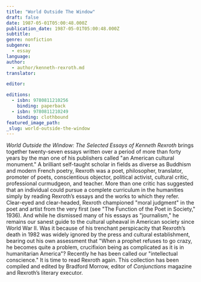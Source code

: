 ```yaml
---
title: "World Outside The Window"
draft: false
date: 1987-05-01T05:00:48.000Z
publication_date: 1987-05-01T05:00:48.000Z
subtitle:
genre: nonfiction
subgenre:
  - essay
language:
author:
  - author/kenneth-rexroth.md
translator:

editor:

editions:
  - isbn: 9780811210256
    binding: paperback
  - isbn: 9780811210249
    binding: clothbound
featured_image_path:
_slug: world-outside-the-window
---
```


_World Outside the Window: The Selected Essays of Kenneth Rexroth_ brings together twenty-seven essays written over a period of more than forty years by the man one of his publishers called "an American cultural monument." A brilliant self-taught scholar in fields as diverse as Buddhism and modern French poetry, Rexroth was a poet, philosopher, translator, promoter of poets, conscientious objector, political activist, cultural critic, professional curmudgeon, and teacher. More than one critic has suggested that an individual could pursue a complete curriculum in the humanities simply by reading Rexroth’s essays and the works to which they refer. Clear-eyed and clear-headed, Rexroth championed "moral judgment" in the poet and artist from the very first (see "The Function of the Poet in Society," 1936). And while he dismissed many of his essays as "journalism," he remains our sanest guide to the cultural upheaval in American society since World War II. Was it because of his trenchant perspicacity that Rexroth’s death in 1982 was widely ignored by the press and cultural establishment, bearing out his own assessment that "When a prophet refuses to go crazy, he becomes quite a problem, crucifixion being as complicated as it is in humanitarian America"? Recently he has been called our "intellectual conscience." It is time to read Rexroth again. This collection has been compiled and edited by Bradford Morrow, editor of _Conjunctions_ magazine and Rexroth’s literary executor.

